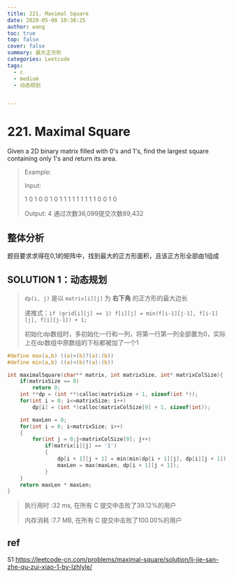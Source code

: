 ```yaml
---
title: 221. Maximal Square
date: 2020-05-08 10:38:25
author: wang
toc: true
top: false
cover: false
summary: 最大正方形
categories: Leetcode
tags:
  - c
  - medium
  - 动态规划


---
```


# 221. Maximal Square

Given a 2D binary matrix filled with 0's and 1's, find the largest square containing only 1's and return its area.



> Example:
>
> Input: 
> 
> 1 0 1 0 0
> 1 0 1 1 1
> 1 1 1 1 1
> 1 0 0 1 0
> 
>Output: 4
> 通过次数36,099提交次数89,432
> 
> 



## 整体分析

题目要求求得在0,1的矩阵中，找到最大的正方形面积，且该正方形全部由1组成

## SOLUTION 1：动态规划

> `dp(i, j)` 是以 `matrix[i][j]` 为 **右下角** 的正方形的最大边长
>
> 递推式：`if (grid[i][j] == 1) f[i][j] = min(f[i-1][j-1], f[i-1][j], f[i][j-1]) + 1;`
>
> 初始化dp数组时，多初始化一行和一列，将第一行第一列全部置为0，实际上在dp数组中原数组的下标都被加了一个1

```c
#define max(a,b) ((a)>(b)?(a):(b))
#define min(a,b) ((a)<(b)?(a):(b))

int maximalSquare(char** matrix, int matrixSize, int* matrixColSize){
    if(matrixSize == 0)
        return 0;
    int **dp = (int **)calloc(matrixSize + 1, sizeof(int *));
    for(int i = 0; i<=matrixSize; i++)
        dp[i] = (int *)calloc(matrixColSize[0] + 1, sizeof(int));

    int maxLen = 0;
    for(int i = 0; i<matrixSize; i++)
    {
        for(int j = 0;j<matrixColSize[0]; j++)
            if(matrix[i][j] == '1')
            {
                dp[i + 1][j + 1] = min(min(dp[i + 1][j], dp[i][j + 1]), dp[i][j]) + 1;
                maxLen = max(maxLen, dp[i + 1][j + 1]);
            }
    }
    return maxLen * maxLen;
}
```

> 执行用时 :32 ms, 在所有 C 提交中击败了39.12%的用户
>
> 内存消耗 :7.7 MB, 在所有 C 提交中击败了100.00%的用户



## ref

S1   https://leetcode-cn.com/problems/maximal-square/solution/li-jie-san-zhe-qu-zui-xiao-1-by-lzhlyle/